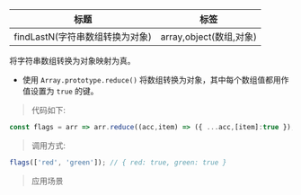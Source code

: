 |  标题   | 标签  |
|  ----  | ----  |
| findLastN(字符串数组转换为对象) | array,object(数组,对象) |

将字符串数组转换为对象映射为真。

* 使用 `Array.prototype.reduce()` 将数组转换为对象，其中每个数组值都用作值设置为 `true` 的键。

> 代码如下:

```js
const flags = arr => arr.reduce((acc,item) => ({ ...acc,[item]:true }),{});
```

> 调用方式:

```js
flags(['red', 'green']); // { red: true, green: true }
```

> 应用场景